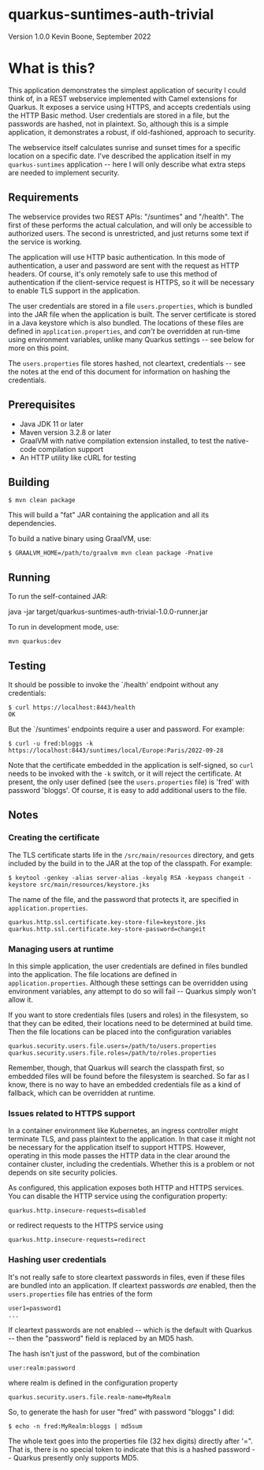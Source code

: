 # quarkus-suntimes-auth-trivial
 
Version 1.0.0
Kevin Boone, September 2022

# What is this?

This application demonstrates the simplest application of security 
I could think of, in a REST webservice implemented with 
Camel extensions for Quarkus. It exposes a service using HTTPS,
and accepts credentials using the HTTP Basic method. User credentials
are stored in a file, but the passwords are hashed, not in plaintext.
So, although this is a simple application, it demonstrates a robust,
if old-fashioned, approach to security.

The webservice itself calculates sunrise and sunset times for a specific
location on a specific date. I've described the application itself in
my `quarkus-suntimes` application -- here I will only describe what extra
steps are needed to implement security.

## Requirements

The webservice provides two REST APIs: "/suntimes" and "/health". 
The first of these performs the actual calculation, and will only
be accessible to authorized users. The second is unrestricted, and
just returns some text if the service is working.

The application will use HTTP basic authentication. In this mode of
authentication, a user and password are sent with the request as
HTTP headers. Of course, it's only remotely safe to use this method
of authentication if the client-service request is HTTPS, so it will
be necessary to enable TLS support in the application.

The user credentials are stored in a file `users.properties`, which 
is bundled into the JAR file when the application is built. The 
server certificate is stored in a Java keystore which is also bundled.
The locations of these files are defined in `application.properties`, and
_can't_ be overridden at run-time using environment variables, unlike
many Quarkus settings -- see below for more on this point.

The `users.properties` file stores hashed, not cleartext, 
credentials -- see the notes at the end of this document for
information on hashing the credentials.

## Prerequisites

- Java JDK 11 or later
- Maven version 3.2.8 or later
- GraalVM with native compilation extension installed, to test the native-code compilation support
- An HTTP utility like cURL for testing

## Building

    $ mvn clean package

This will build a "fat" JAR containing the application and all its
dependencies. 

To build a native binary using GraalVM, use:

    $ GRAALVM_HOME=/path/to/graalvm mvn clean package -Pnative

## Running

To run the self-contained JAR: 

   java -jar target/quarkus-suntimes-auth-trivial-1.0.0-runner.jar 

To run in development mode, use:

    mvn quarkus:dev

## Testing

It should be possible to invoke the `/health' endpoint without any
credentials: 

    $ curl https://localhost:8443/health
    OK

But the `/suntimes' endpoints require a user and password. For example:

    $ curl -u fred:bloggs -k https://localhost:8443/suntimes/local/Europe:Paris/2022-09-28

Note that the certificate embedded in the application is self-signed, so
`curl` needs to be invoked with the `-k` switch, or it will reject the
certificate. At present, the only user defined (see the `users.properties`
file) is 'fred' with password 'bloggs'. Of course, it is easy to
add additional users to the file.

## Notes

### Creating the certificate

The TLS certificate starts life in the `/src/main/resources` directory, and
gets included by the build in to the JAR at the top of the classpath. For
example:

    $ keytool -genkey -alias server-alias -keyalg RSA -keypass changeit -keystore src/main/resources/keystore.jks

The name of the file, and the password that protects it, are specified in
`application.properties`.

    quarkus.http.ssl.certificate.key-store-file=keystore.jks
    quarkus.http.ssl.certificate.key-store-password=changeit

### Managing users at runtime

In this simple application, the user credentials are defined in files
bundled into the application. The file locations are defined in
`application.properties`. Although these settings can be overridden using
environment variables, any attempt to do so will fail -- Quarkus simply
won't allow it.

If you want to store credentials files (users and roles) in the filesystem,
so that they can be edited, their locations need to be determined at
build time. Then the file locations can be placed into the configuration 
variables

    quarkus.security.users.file.users=/path/to/users.properties
    quarkus.security.users.file.roles=/path/to/roles.properties
 
Remember, though, that Quarkus will search the classpath first, so
embedded files will be found before the filesystem is searched. So
far as I know, there is no way to have an embedded credentials file
as a kind of fallback, which can be overridden at runtime.

### Issues related to HTTPS support 

In a container environment like Kubernetes, an ingress controller
might terminate TLS, and pass plaintext to the application. In that
case it might not be necessary for the application itself to support HTTPS.
However, operating in this mode passes the HTTP
data in the clear around the container cluster, including the credentials.
Whether this is a problem or not depends on site security policies.

As configured, this application exposes both HTTP and HTTPS services. 
You can disable the HTTP service using the configuration property:

    quarkus.http.insecure-requests=disabled

or redirect requests to the HTTPS service using

    quarkus.http.insecure-requests=redirect

### Hashing user credentials

It's not really safe to store cleartext passwords in files, even if these
files are bundled into an application. If cleartext passwords
_are_ enabled, then the `users.properties` file has entries of the form

    user1=password1
    ...

If cleartext passwords are not enabled -- which is the default with
Quarkus -- then the "password" field is replaced by an MD5 hash.

The hash isn't just of the password, but of the combination

    user:realm:password

where realm is defined in the configuration property

    quarkus.security.users.file.realm-name=MyRealm

So, to generate the hash for user "fred" with password "bloggs" I
did:

    $ echo -n fred:MyRealm:bloggs | md5sum

The whole text goes into the properties file (32 hex digits) 
directly after '=". That is, there is no
special token to indicate that this is a hashed password -- Quarkus
presently only supports MD5.

